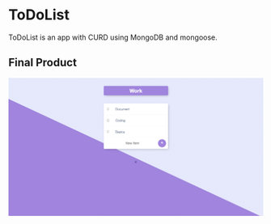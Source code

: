 # ToDoList
ToDoList is an app with CURD using MongoDB and mongoose.

## Final Product

!["Screenshot of ToDOList"](https://github.com/CarlSmoky/toDoList/blob/main/docs/Screen%20Shot.png?raw=true)
